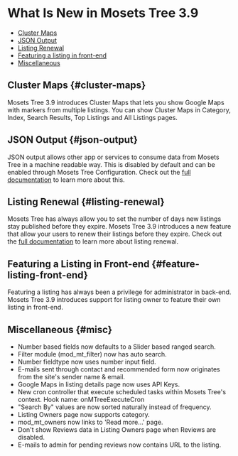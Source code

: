 # What Is New in Mosets Tree 3.9

- [Cluster Maps]({{version}}/what-is-new#cluster-maps)
- [JSON Output]({{version}}/what-is-new#json-output)
- [Listing Renewal]({{version}}/what-is-new#listing-renewal)
- [Featuring a listing in front-end]({{version}}/what-is-new#feature-listing-front-end)
- [Miscellaneous]({{version}}/what-is-new#misc)

## Cluster Maps {#cluster-maps}

Mosets Tree 3.9 introduces Cluster Maps that lets you show Google Maps with markers from multiple listings. You can show Cluster Maps in Category, Index, Search Results, Top Listings and All Listings pages. 

## JSON Output {#json-output}

JSON output allows other app or services to consume data from Mosets Tree in a machine readable way. This is disabled by default and can be enabled through Mosets Tree Configuration. Check out the [full documentation]({{version}}/configuration#allow_json_output) to learn more about this. 

## Listing Renewal {#listing-renewal}

Mosets Tree has always allow you to set the number of days new listings stay published before they expire. Mosets Tree 3.9 introduces a new feature that allow your users to renew their listings before they expire. Check out the [full documentation]({{version}}/configuration#allow_listing_renewal) to learn more about listing renewal.

## Featuring a Listing in Front-end {#feature-listing-front-end}

 Featuring a listing has always been a privilege for administrator in back-end. Mosets Tree 3.9 introduces support for listing owner to feature their own listing in front-end.
 
## Miscellaneous {#misc}
 
- Number based fields now defaults to a Slider based ranged search.
- Filter module (mod_mt_filter) now has auto search.
- Number fieldtype now uses number input field.
- E-mails sent through contact and recommended form now originates from the site's sender name & email.
- Google Maps in listing details page now uses API Keys.
- New cron controller that execute scheduled tasks within Mosets Tree's context. Hook name: onMTreeExecuteCron
- "Search By" values are now sorted naturally instead of frequency.
- Listing Owners page now supports category.
- mod_mt_owners now links to 'Read more...' page.
- Don't show Reviews data in Listing Owners page when Reviews are disabled.
- E-mails to admin for pending reviews now contains URL to the listing.
